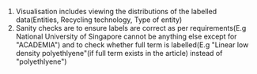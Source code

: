 1) Visualisation includes viewing the distributions of the labelled data(Entities, Recycling technology, Type of entity)
2) Sanity checks are to ensure labels are correct as per requirements(E.g National University of Singapore cannot be anything else except for "ACADEMIA") and to check whether full term is labelled(E.g "Linear low density polyethlyene"(if full term exists in the article) instead of "polyethlyene")
